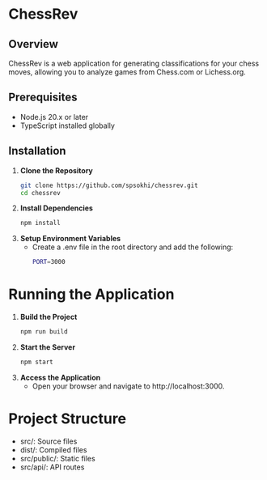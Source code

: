 # ChessRev

## Overview
ChessRev is a web application for generating classifications for your chess moves, allowing you to analyze games from Chess.com or Lichess.org.

## Prerequisites
- Node.js 20.x or later
- TypeScript installed globally

## Installation

1. **Clone the Repository**
   ```bash
   git clone https://github.com/spsokhi/chessrev.git
   cd chessrev
2. **Install Dependencies**
   ```bash
   npm install
3. **Setup Environment Variables**
   - Create a .env file in the root directory and add the following:
     ```bash
     PORT=3000
   

# Running the Application
1. **Build the Project**
   ```bash
   npm run build

2. **Start the Server**
   ```bash
   npm start

3. **Access the Application**
   - Open your browser and navigate to http://localhost:3000.

# Project Structure
   - src/: Source files
   - dist/: Compiled files
   - src/public/: Static files
   - src/api/: API routes
